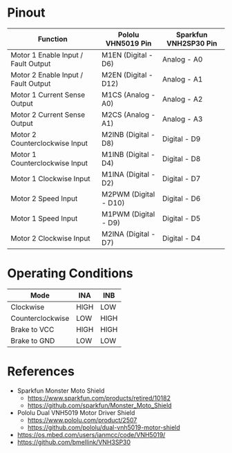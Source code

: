 # Pinout

| Function                            | Pololu VHN5019 Pin    | Sparkfun VNH2SP30 Pin |
|-------------------------------------|-----------------------|-----------------------|
| Motor 1 Enable Input / Fault Output | M1EN  (Digital - D6)  | Analog  - A0          |
| Motor 2 Enable Input / Fault Output | M2EN  (Digital - D12) | Analog  - A1          |
| Motor 1 Current Sense Output        | M1CS  (Analog  - A0)  | Analog  - A2          |
| Motor 2 Current Sense Output        | M2CS  (Analog  - A1)  | Analog  - A3          |
| Motor 2 Counterclockwise Input      | M2INB (Digital - D8)  | Digital - D9          |
| Motor 1 Counterclockwise Input      | M1INB (Digital - D4)  | Digital - D8          |
| Motor 1 Clockwise Input             | M1INA (Digital - D2)  | Digital - D7          |
| Motor 2 Speed Input                 | M2PWM (Digital - D10) | Digital - D6          |
| Motor 1 Speed Input                 | M1PWM (Digital - D9)  | Digital - D5          |
| Motor 2 Clockwise Input             | M2INA (Digital - D7)  | Digital - D4          |

# Operating Conditions

| Mode             | INA  | INB  |
|------------------|------|------|
| Clockwise        | HIGH | LOW  |
| Counterclockwise | LOW  | HIGH |
| Brake to VCC     | HIGH | HIGH |
| Brake to GND     | LOW  | LOW  |

# References
- Sparkfun Monster Moto Shield
  - https://www.sparkfun.com/products/retired/10182
  - https://github.com/sparkfun/Monster_Moto_Shield
- Pololu Dual VNH5019 Motor Driver Shield
  - https://www.pololu.com/product/2507
  - https://github.com/pololu/dual-vnh5019-motor-shield
- https://os.mbed.com/users/ianmcc/code/VNH5019/
- https://github.com/bmellink/VNH3SP30
